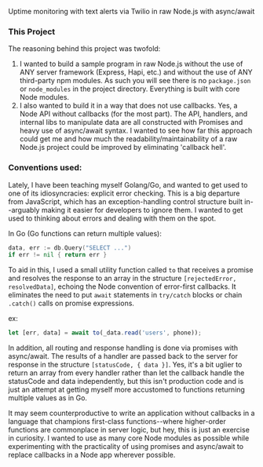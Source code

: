 Uptime monitoring with text alerts via Twilio in raw Node.js with async/await

### This Project
The reasoning behind this project was twofold:
1. I wanted to build a sample program in raw Node.js without the use of ANY server framework (Express, Hapi, etc.) and without the use of ANY third-party npm modules. As such you will see there is no `package.json` or `node_modules` in the project directory. Everything is built with core Node modules.
2. I also wanted to build it in a way that does not use callbacks. Yes, a Node API without callbacks (for the most part). The API, handlers, and internal libs to manipulate data are all constructed with Promises and heavy use of async/await syntax. I wanted to see how far this approach could get me and how much the readability/maintainability of a raw Node.js project could be improved by eliminating 'callback hell'.

### Conventions used:
Lately, I have been teaching myself Golang/Go, and wanted to get used to one of its idiosyncracies: explicit error checking. This is a big departure from JavaScript, which has an exception-handling control structure built in--arguably making it easier for developers to ignore them. I wanted to get used to thinking about errors and dealing with them on the spot.

In Go (Go functions can return multiple values):
```Go
data, err := db.Query("SELECT ...")
if err != nil { return err }
```

To aid in this, I used a small utility function called `to` that receives a promise and resolves the response to an array in the structure `[rejectedError, resolvedData]`, echoing the Node convention of error-first callbacks. It eliminates the need to put `await` statements in `try/catch` blocks or chain `.catch()` calls on promise expressions. 

ex:
```javascript
let [err, data] = await to(_data.read('users', phone));
```

In addition, all routing and response handling is done via promises with async/await. The results of a handler are passed back to the server for response in the structure `[statusCode, { data }]`. Yes, it's a bit uglier to return an array from every handler rather than let the callback handle the statusCode and data independently, but this isn't production code and is just an attempt at getting myself more accustomed to functions returning multiple values as in Go. 

It may seem counterproductive to write an application without callbacks in a language that champions first-class functions--where higher-order functions are commonplace in server logic, but hey, this is just an exercise in curiosity. I wanted to use as many core Node modules as possible while experimenting with the practicality of using promises and async/await to replace callbacks in a Node app wherever possible.
